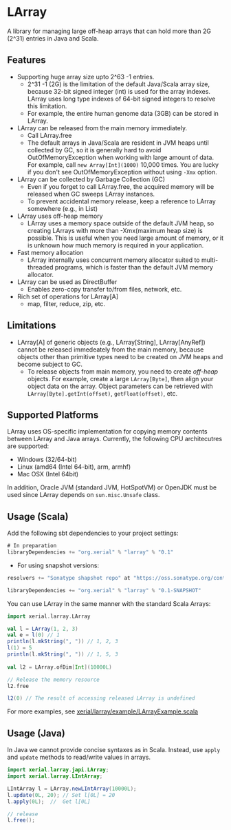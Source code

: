 LArray
=== 
A library for managing large off-heap arrays that can hold more than 2G (2^31) entries in Java and Scala.

## Features 
 * Supporting huge array size upto 2^63 -1 entries.
   * 2^31 -1 (2G) is the limitation of the default Java/Scala array size, because 32-bit signed integer (int) is used for the array indexes. LArray uses long type indexes of 64-bit signed integers to resolve this limitation.
   * For example, the entire human genome data (3GB) can be stored in LArray. 
 * LArray can be released from the main memory immediately. 
   * Call LArray.free 
   * The default arrays in Java/Scala are resident in JVM heaps until collected by GC, so it is generally hard to avoid OutOfMemoryException when working with large amount of data. For example, call `new Array[Int](1000)` 10,000 times. You are lucky if you don't see OutOfMemoryException without using `-Xmx` option.
 * LArray can be collected by Garbage Collection (GC)
   * Even if you forget to call LArray.free, the acquired memory will be released when GC sweeps LArray instances.
   * To prevent accidental memory release, keep a reference to LArray somewhere (e.g., in List)
 * LArray uses off-heap memory
   * LArray uses a memory space outside of the default JVM heap, so creating LArrays with more than -Xmx(maximum heap size) is possible. This is useful when you need large amount of memory, or it is unknown how much memory is required in your application.
 * Fast memory allocation
   * LArray internally uses concurrent memory allocator suited to multi-threaded programs, which is faster than the default JVM memory allocator.
 * LArray can be used as DirectBuffer
   * Enables zero-copy transfer to/from files, network, etc.
 * Rich set of operations for LArray[A]
   * map, filter, reduce, zip, etc.

 
## Limitations

  * LArray[A] of generic objects (e.g., LArray[String], LArray[AnyRef]) cannot be released immedeately from the main memory, because objects other than primitive types need to be created on JVM heaps and become subject to GC. 
    * To release objects from main memory, you need to create *off-heap* objects. For example, create a large `LArray[Byte]`, then align your object data on the array. Object parameters can be retrieved with `LArray[Byte].getInt(offset)`, `getFloat(offset)`, etc. 
  

## Supported Platforms

LArray uses OS-specific implementation for copying memory contents between LArray and Java arrays. Currently, the following CPU architecutres are supported:

 * Windows (32/64-bit)
 * Linux (amd64 (Intel 64-bit), arm, armhf)
 * Mac OSX (Intel 64bit)

In addition, Oracle JVM (standard JVM, HotSpotVM) or OpenJDK must be used since LArray depends on `sun.misc.Unsafe` class.

## Usage (Scala)
Add the following sbt dependencies to your project settings:

```scala
# In preparation 
libraryDependencies += "org.xerial" % "larray" % "0.1"
```

 * For using snapshot versions:

```scala
resolvers += "Sonatype shapshot repo" at "https://oss.sonatype.org/content/repositories/snapshots/"

libraryDependencies += "org.xerial" % "larray" % "0.1-SNAPSHOT"
```

You can use LArray in the same manner with the standard Scala Arrays: 

```scala
import xerial.larray.LArray

val l = LArray(1, 2, 3)
val e = l(0) // 1
println(l.mkString(", ")) // 1, 2, 3
l(1) = 5
println(l.mkString(", ")) // 1, 5, 3
    
val l2 = LArray.ofDim[Int](10000L)

// Release the memory resource
l2.free 

l2(0) // The result of accessing released LArray is undefined
```

For more examples, see [xerial/larray/example/LArrayExample.scala](https://github.com/xerial/larray/blob/develop/src/main/scala/xerial/larray/example/LArrayExample.scala)

## Usage (Java)

In Java we cannot provide concise syntaxes as in Scala. Instead, use `apply` and `update` methods to read/write values in arrays.

```java
import xerial.larray.japi.LArray;
import xerial.larray.LIntArray;

LIntArray l = LArray.newLIntArray(10000L);
l.update(0L, 20); // Set l[0L] = 20
l.apply(0L);  //  Get l[0L]

// release 
l.free();
```
